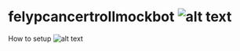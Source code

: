 # felypcancertrollmockbot ![alt text](https://static-cdn.jtvnw.net/emoticons/v2/emotesv2_e0ca296b283249929d8882cdad23dd75/default/dark/3.0)

How to setup ![alt text](https://static-cdn.jtvnw.net/emoticons/v2/emotesv2_e0ca296b283249929d8882cdad23dd75/default/dark/3.0)
